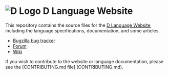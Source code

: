![D Logo](http://dlang.org/images/dlogo.png) D Language Website
===============================================================

This repository contains the source files for the [D Language
Website](http://dlang.org), including the language specifications,
documentation, and some articles.

* [Bugzilla bug tracker](https://issues.dlang.org/)
* [Forum](http://forum.dlang.org/)
* [Wiki](http://wiki.dlang.org/)

If you wish to contribute to the website or language documentation, please see
the [CONTRIBUTING.md file] (CONTRIBUTING.md).
